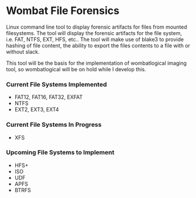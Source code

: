 # Wombat File Forensics
Linux command line tool to display forensic artifacts for files from mounted filesystems. The tool will display the forensic artifacts for the file system, i.e. FAT, NTFS, EXT, HFS, etc..
The tool will make use of blake3 to provide hashing of file content, the ability to export the files contents to a file with or without slack.

This tool will be the basis for the implementation of wombatlogical imaging tool, so wombatlogical will be on hold while I develop this.

### Current File Systems Implemented
* FAT12, FAT16, FAT32, EXFAT
* NTFS
* EXT2, EXT3, EXT4

### Current File Systems In Progress
* XFS

### Upcoming File Systems to Implement
* HFS+
* ISO
* UDF
* APFS
* BTRFS
